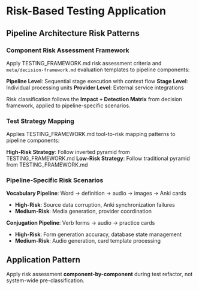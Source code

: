 # Risk-Based Testing Application

## Pipeline Architecture Risk Patterns

### Component Risk Assessment Framework
Apply TESTING_FRAMEWORK.md risk assessment criteria and `meta/decision-framework.md` evaluation templates to pipeline components:

**Pipeline Level**: Sequential stage execution with context flow
**Stage Level**: Individual processing units
**Provider Level**: External service integrations

Risk classification follows the **Impact + Detection Matrix** from decision framework, applied to pipeline-specific scenarios.

### Test Strategy Mapping

Applies TESTING_FRAMEWORK.md tool-to-risk mapping patterns to pipeline components:

**High-Risk Strategy**: Follow inverted pyramid from TESTING_FRAMEWORK.md
**Low-Risk Strategy**: Follow traditional pyramid from TESTING_FRAMEWORK.md

### Pipeline-Specific Risk Scenarios

**Vocabulary Pipeline**: Word → definition → audio → images → Anki cards
- **High-Risk**: Source data corruption, Anki synchronization failures
- **Medium-Risk**: Media generation, provider coordination

**Conjugation Pipeline**: Verb forms → audio → practice cards
- **High-Risk**: Form generation accuracy, database state management
- **Medium-Risk**: Audio generation, card template processing

## Application Pattern

Apply risk assessment **component-by-component** during test refactor, not system-wide pre-classification.
